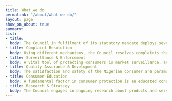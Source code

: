 ```yaml
---
title: What we do
permalink: "/about/what-we-do/"
layout: page
show_on_about: true
summary: 
List:
- title:
  body: The Council in fulfilment of its statutory mandate deploys several regulatory tools to monitor and modify behaviour of service providers and manufacturers. Some key areas of operation include complaint resolution, surveillance and enforcement, consumer education, as well as research and strategy.
- title: Complaint Resolution
  body: Using different mechanisms, the Council resolves complaints that are filed with the Council. Usually, consumer grievances and dissatisfaction are filed with the Council as “Complaints”. The Council receives these complaints in diverse ways including online, in-person, in writing, and multiple social media platforms. Most complaints are resolved using one or more of our resolution tools, such as direct engagement, negotiations, mediation, conciliation, investigations, administrative hearings and collaboration with other regulators. Investigations and hearings usually occur when a market intervention becomes compelling, or conduct is egregious or indicative of a pattern or widespread infraction.
- title: Surveillance & Enforcement
  body: A vital tool of protecting consumers is market surveillance, and enforcement where violations occur. This component of our work is both random and targeted. Most targeted interventions are on account of intelligence gathered by, or provided to the Council, including anonymous tips. Random interventions are a quality assurance mechanism. Some activities here are preventive and may lead to publishing Guidelines or Advisories about products in the market and restrictions on consumption or use.
- title: Quality Assurance & Development
  body: The satisfaction and safety of the Nigerian consumer are paramount. The Council is commit to nationwide quality assessment of products and services, through inputs into national & international standards, sampling, analysis, investigation, process auditing, developing and issuance of guidelines/standard operating procedures (SOPs) in order to ensure that products, services and processes are of good quality, safe and meet consumers’ expectation, while giving value for money.
- title: Consumer Education
  body: A fundamental factor in consumer protection is an educated consumer. As such, the Council engages in routine and periodic consumer education to inform consumers of their rights, available enforcement mechanisms and how to use the processes. Another vital aspect of consumer education is to provide information about key market developments such as Advisories, Warnings, recalls and similar interventions. The Council conducts numerous specific and general awareness campaigns.
- title: Research & Strategy
  body: The Council engages in ongoing research about products and services, as well as changing or evolving market trends and behaviour, both domestically and globally, to develop strategies for interventions and modifying existing mechanisms to be more effective or efficient. This is a vital aspect of how the Council accomplishes its mandate and allocates its limited resources.
---
```



